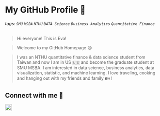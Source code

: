 # My GitHub Profile :book: 
###### tags: `SMU` `MSBA` `NTHU` `DATA Science` `Business Analytics` `Quantitative Finance`

> Hi everyone! This is Eva! 


> Welcome to my GitHub Homepage :smile: 

>I was an NTHU quantitative finance & data science student from Taiwan and now I am in US :us: and become the graduate student at SMU MSBA. I am interested in data science, business analytics, data visualization, statistic, and machine learning. I love traveling, cooking and hanging out with my friends and family :family: !

## Connect with me :link: 
[<img align="left" alt="evaaaaho1999 | Linkedin" height="22px" src="https://upload.wikimedia.org/wikipedia/commons/c/ca/LinkedIn_logo_initials.png" />][linkedin]




[linkedin]:https://www.linkedin.com/in/i-hua-ho/


<!---
evaaaaho1999/evaaaaho1999 is a ✨ special ✨ repository because its `README.md` (this file) appears on your GitHub profile.
You can click the Preview link to take a look at your changes.
--->
